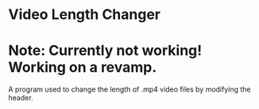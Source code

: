 # Video Length Changer
# Note: Currently not working! Working on a revamp.
A program used to change the length of .mp4 video files by modifying the header.
